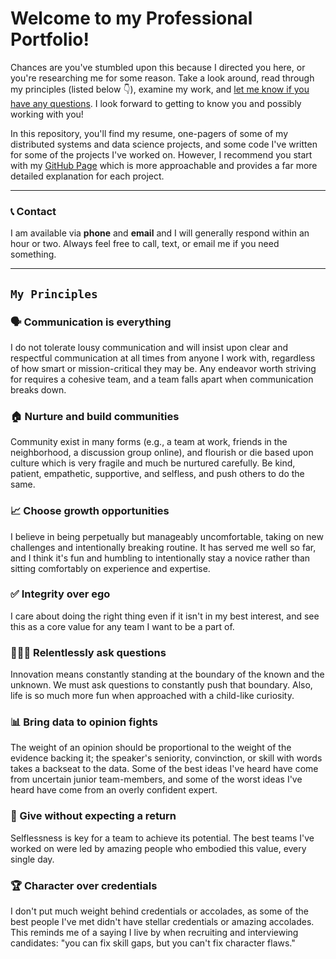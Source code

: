 # Welcome to my Professional Portfolio!

Chances are you've stumbled upon this because I directed you here, or you're researching me for some reason. Take a look around, read through my principles (listed below 👇), examine my work, and [let me know if you have any questions](mailto:ricardofrankbarrera@gmail.com). I look forward to getting to know you and possibly working with you!

In this repository, you'll find my resume, one-pagers of some of my distributed systems and data science projects, and some code I've written for some of the projects I've worked on. However, I recommend you start with my [GitHub Page](https://ricardofrankbarrera.github.io/Data-Science-Portfolio/) which is more approachable and provides a far more detailed explanation for each project.

*****************

### 📞 Contact

I am available via **phone** and **email** and I will generally respond within an hour or two. Always feel free to call, text, or email me if you need something.

**********

## `My Principles`

### 🗣 Communication is everything
I do not tolerate lousy communication and will insist upon clear and respectful communication at all times from anyone I work with, regardless of how smart or mission-critical they may be. Any endeavor worth striving for requires a cohesive team, and a team falls apart when communication breaks down.

### 🏠 Nurture and build communities
Community exist in many forms (e.g., a team at work, friends in the neighborhood, a discussion group online), and flourish or die based upon culture which is very fragile and much be nurtured carefully. Be kind, patient, empathetic, supportive, and selfless, and push others to do the same.

### 📈 Choose growth opportunities
I believe in being perpetually but manageably uncomfortable, taking on new challenges and intentionally breaking routine. It has served me well so far, and I think it's fun and humbling to intentionally stay a novice rather than sitting comfortably on experience and expertise. 

### ✅ Integrity over ego
I care about doing the right thing even if it isn't in my best interest, and see this as a core value for any team I want to be a part of.

### 🙋🏻‍♂️ Relentlessly ask questions
Innovation means constantly standing at the boundary of the known and the unknown. We must ask questions to constantly push that boundary. Also, life is so much more fun when approached with a child-like curiosity.

### 📊 Bring data to opinion fights
The weight of an opinion should be proportional to the weight of the evidence backing it; the speaker's seniority, convinction, or skill with words takes a backseat to the data. Some of the best ideas I've heard have come from uncertain junior team-members, and some of the worst ideas I've heard have come from an overly confident expert.

### 🎁 Give without expecting a return
Selflessness is key for a team to achieve its potential. The best teams I've worked on were led by amazing people who embodied this value, every single day.

### 🏆 Character over credentials
I don't put much weight behind credentials or accolades, as some of the best people I've met didn't have stellar credentials or amazing accolades. This reminds me of a saying I live by when recruiting and interviewing candidates: "you can fix skill gaps, but you can't fix character flaws."
